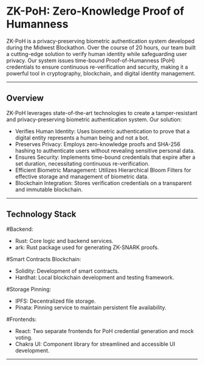  # ZK-PoH: Zero-Knowledge Proof of Humanness

 ZK-PoH is a privacy-preserving biometric authentication system developed during the Midwest Blockathon. Over the course of 20 hours, our team built a cutting-edge solution to verify human identity while safeguarding user privacy. Our system issues time-bound Proof-of-Humanness (PoH) credentials to ensure continuous re-verification and security, making it a powerful tool in cryptography, blockchain, and digital identity management.

 ---

 ## Overview

 ZK-PoH leverages state-of-the-art technologies to create a tamper-resistant and privacy-preserving biometric authentication system. Our solution:

 - Verifies Human Identity: Uses biometric authentication to prove that a digital entity represents a human being and not a bot.
 - Preserves Privacy: Employs zero-knowledge proofs and SHA-256 hashing to authenticate users without revealing sensitive personal data.
 - Ensures Security: Implements time-bound credentials that expire after a set duration, necessitating continuous re-verification.
 - Efficient Biometric Management: Utilizes Hierarchical Bloom Filters for effective storage and management of biometric data.
 - Blockchain Integration: Stores verification credentials on a transparent and immutable blockchain.

 ---

 ## Technology Stack

 #Backend:
 - Rust: Core logic and backend services.
 - ark: Rust package used for generating ZK-SNARK proofs.

 #Smart Contracts  Blockchain:
 - Solidity: Development of smart contracts.
 - Hardhat: Local blockchain development and testing framework.

 #Storage  Pinning:
 - IPFS: Decentralized file storage.
 - Pinata: Pinning service to maintain persistent file availability.

 #Frontends:
 - React: Two separate frontends for PoH credential generation and mock voting.
 - Chakra UI: Component library for streamlined and accessible UI development.

 ---
